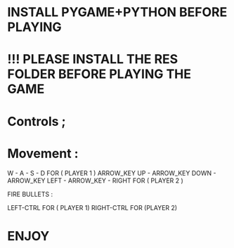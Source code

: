 # INSTALL PYGAME+PYTHON BEFORE PLAYING 
# !!! PLEASE INSTALL THE RES FOLDER BEFORE PLAYING THE GAME 

# Controls ; 

# Movement : 

W - A - S - D  FOR ( PLAYER 1 ) 
ARROW_KEY UP - ARROW_KEY DOWN - ARROW_KEY LEFT - ARROW_KEY - RIGHT FOR ( PLAYER 2 )

FIRE BULLETS : 

LEFT-CTRL FOR ( PLAYER 1)
RIGHT-CTRL FOR (PLAYER 2)

# ENJOY
